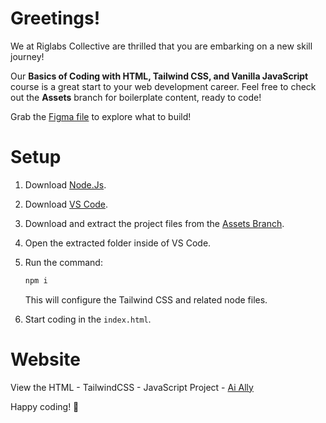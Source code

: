 # Greetings!

We at Riglabs Collective are thrilled that you are embarking on a new skill journey!

Our **Basics of Coding with HTML, Tailwind CSS, and Vanilla JavaScript** course is a great start to your web development career. Feel free to check out the **Assets** branch for boilerplate content, ready to code!

Grab the [Figma file](https://www.figma.com/community/file/1415677170384939370/ai-ally-html-css-js-web-development-practice-project) to explore what to build!

# Setup
1. Download [Node.Js](https://nodejs.org/en).
2. Download [VS Code](https://code.visualstudio.com/).
3. Download and extract the project files from the [Assets Branch](https://github.com/karthiriglabs/Basics-of-Coding-Html-TailwindCSS/tree/Assets).
4. Open the extracted folder inside of VS Code.
5. Run the command:

    ```bash
    npm i
    ```
   This will configure the Tailwind CSS and related node files.
6. Start coding in the `index.html`.

# Website
View the HTML - TailwindCSS - JavaScript Project - <a href="https://aially-demo-riglabs-collective.web.app/" target="_blank">Ai Ally</a>

Happy coding! 🚀
